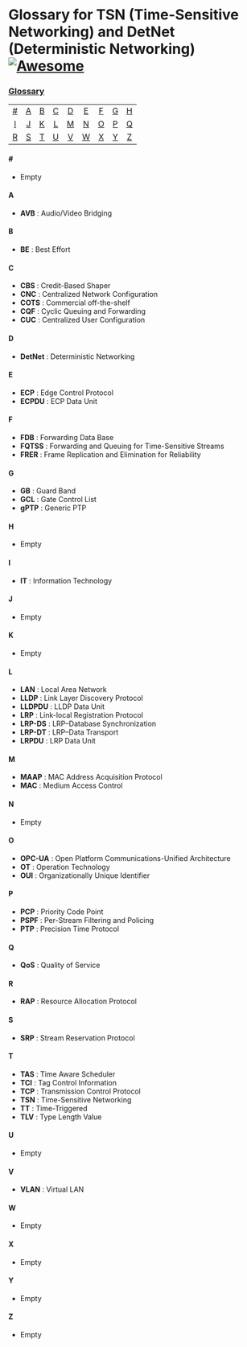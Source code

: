 # Glossary for TSN (Time-Sensitive Networking) and DetNet (Deterministic Networking)[![Awesome](https://cdn.rawgit.com/sindresorhus/awesome/d7305f38d29fed78fa85652e3a63e154dd8e8829/media/badge.svg)](https://github.com/sindresorhus/awesome)
### [Glossary](#glossary)
|     |     |     |     |     |     |     |     |     |
|:-:  |:-:  |:-:  |:-:  |:-:  |:-:  |:-:  |:-:  |:-:  |
| [#](#) 	| [A](#a) 	| [B](#b) 	| [C](#c) | [D](#d) 	| [E](#e) 	| [F](#f) 	| [G](#g) | [H](#h) 	
| [I](#i) 	| [J](#j) 	| [K](#k) 	| [L](#l) 	| [M](#m) 	| [N](#n) | [O](#o) | [P](#p) | [Q](#q)
| [R](#r) 	| [S](#s) 		| [T](#t) 	| [U](#u) 	| [V](#v) | [W](#w) | [X](#x) | [Y](#y) | [Z](#z)|

#### \#
* Empty

#### A
* **AVB** : Audio/Video Bridging

#### B
* **BE** : Best Effort

#### C
* **CBS** : Credit-Based Shaper
* **CNC** : Centralized Network Configuration
* **COTS** : Commercial off-the-shelf
* **CQF** : Cyclic Queuing and Forwarding
* **CUC** : Centralized User Configuration

#### D
* **DetNet** : Deterministic Networking

#### E
* **ECP** : Edge Control Protocol
* **ECPDU** : ECP Data Unit

#### F
* **FDB** : Forwarding Data Base
* **FQTSS** : Forwarding and Queuing for Time-Sensitive Streams
* **FRER** : Frame Replication and Elimination for Reliability

#### G
* **GB** : Guard Band
* **GCL** : Gate Control List
* **gPTP** : Generic PTP

#### H
* Empty

#### I
* **IT** : Information Technology

#### J
* Empty

#### K
* Empty

#### L
* **LAN** : Local Area Network
* **LLDP** : Link Layer Discovery Protocol
* **LLDPDU** : LLDP Data Unit
* **LRP** : Link-local Registration Protocol
* **LRP-DS** : LRP–Database Synchronization
* **LRP-DT** : LRP–Data Transport
* **LRPDU** : LRP Data Unit

#### M
* **MAAP** : MAC Address Acquisition Protocol
* **MAC** : Medium Access Control

#### N
* Empty

#### O
* **OPC-UA** : Open Platform Communications-Unified Architecture
* **OT** : Operation Technology
* **OUI** : Organizationally Unique Identifier

#### P
* **PCP** : Priority Code Point
* **PSPF** : Per-Stream Filtering and Policing
* **PTP** : Precision Time Protocol

#### Q
* **QoS** : Quality of Service
  
#### R
* **RAP** : Resource Allocation Protocol

#### S 
* **SRP** : Stream Reservation Protocol

#### T
* **TAS** : Time Aware Scheduler
* **TCI** : Tag Control Information
* **TCP** : Transmission Control Protocol
* **TSN** : Time-Sensitive Networking
* **TT** : Time-Triggered
* **TLV** : Type Length Value

#### U
* Empty

#### V
* **VLAN** : Virtual LAN

#### W
* Empty

#### X
* Empty
  
#### Y
* Empty

#### Z
* Empty
